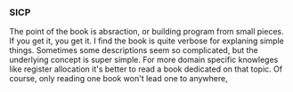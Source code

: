 ### SICP

The point of the book is absraction, or building program from small pieces. If you get it, you get it. I find the book is quite verbose for explaning simple things. Sometimes some descriptions seem so complicated, but the underlying concept is super simple. For more  domain specific knowleges like register allocation it's better to read a book dedicated on that topic. Of course, only reading one book won't lead one to anywhere,
